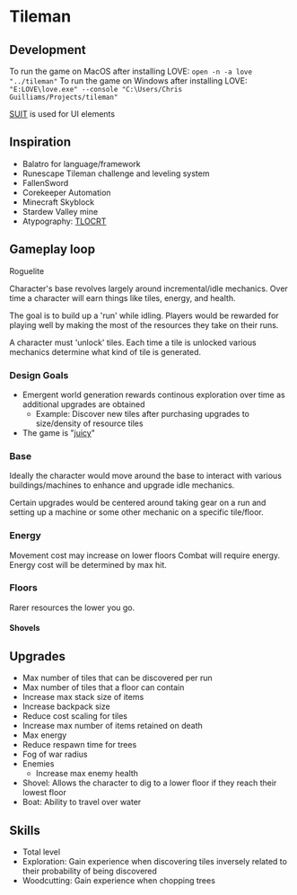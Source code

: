 # Tileman

## Development

To run the game on MacOS after installing LOVE: `open -n -a love "../tileman"`
To run the game on Windows after installing LOVE: `"E:LOVE\love.exe" --console "C:\Users/Chris Guilliams/Projects/tileman"`

[SUIT](https://github.com/vrld/suit) is used for UI elements

## Inspiration

- Balatro for language/framework
- Runescape Tileman challenge and leveling system
- FallenSword
- Corekeeper Automation
- Minecraft Skyblock
- Stardew Valley mine
- Atypography: [TLOCRT](https://www.atypography.com/product-page/tlocrt-h-v-sq)

## Gameplay loop

Roguelite

Character's base revolves largely around incremental/idle mechanics. Over time a character will earn things like tiles, energy, and health. 

The goal is to build up a 'run' while idling. Players would be rewarded for playing well by making the most of the resources they take on their runs.

A character must 'unlock' tiles. Each time a tile is unlocked various mechanics determine what kind of tile is generated.

### Design Goals

- Emergent world generation rewards continous exploration over time as additional upgrades are obtained
    - Example: Discover new tiles after purchasing upgrades to size/density of resource tiles
- The game is "[juicy](https://www.youtube.com/watch?v=Fy0aCDmgnxg)"

### Base

Ideally the character would move around the base to interact with various buildings/machines to enhance and upgrade idle mechanics.

Certain upgrades would be centered around taking gear on a run and setting up a machine or some other mechanic on a specific tile/floor.

### Energy

Movement cost may increase on lower floors
Combat will require energy. Energy cost will be determined by max hit.

### Floors

Rarer resources the lower you go.
#### Shovels

## Upgrades

- Max number of tiles that can be discovered per run
- Max number of tiles that a floor can contain
- Increase max stack size of items
- Increase backpack size
- Reduce cost scaling for tiles
- Increase max number of items retained on death
- Max energy
- Reduce respawn time for trees
- Fog of war radius
- Enemies
    - Increase max enemy health
- Shovel: Allows the character to dig to a lower floor if they reach their lowest floor
- Boat: Ability to travel over water

## Skills

- Total level
- Exploration: Gain experience when discovering tiles inversely related to their probability of being discovered
- Woodcutting: Gain experience when chopping trees